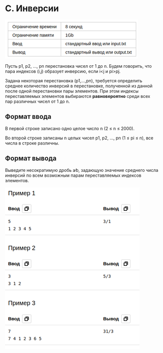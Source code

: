 # C. Инверсии

![img.png](img.png)

Пусть p1, p2, …, pn перестановка чисел от 1 до n. Будем говорить, что пара индексов (i,j) образует инверсию, если i<j и pi>pj.

Задана некоторая перестановка (p1,…,pn), требуется определить среднее количество инверсий в перестановке, полученной из данной
после одной перестановки пары элементов. При этом индексы переставляемых элементов выбираются **равновероятно** среди всех пар 
различных чисел от 1 до n. 

## Формат ввода

В первой строке записано одно целое число n (2 ≤ n ≤ 2000).

Во второй строке записаны n целых чисел p1, p2, …, pn (1 ≤ pi ≤ n), все числа в строке различны. 

## Формат вывода

Выведите несократимую дробь a∕b, задающую значение среднего числа инверсий по всем возможным парам переставляемых индексов элементов.


![img_1.png](img_1.png)
